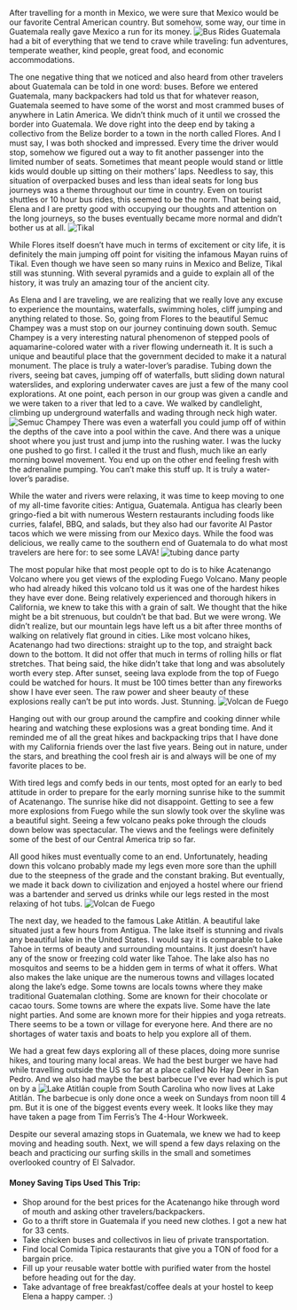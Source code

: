 After travelling for a month in Mexico, we were sure that Mexico would be our favorite Central American  country.  But somehow, some way, our time in Guatemala really gave Mexico a run for its money.   ![](guatemala/bus_opt.jpg "Bus Rides") Guatemala had a bit of everything that we tend to crave while traveling: fun adventures, temperate weather, kind people, great food, and economic accommodations.

The one negative thing that we noticed and also heard from other travelers about Guatemala can be told in one word: buses.  Before we entered Guatemala, many backpackers had told us that for whatever reason, Guatemala seemed to have some of the worst and most crammed buses of anywhere in Latin America.  We didn’t think much of it until we crossed the border into Guatemala.  We dove right into the deep end by taking a collectivo from the Belize border to a town in the north called Flores.  And I must say, I was both shocked and impressed.  Every time the driver would stop, somehow we figured out a way to fit another passenger into the limited number of seats.  Sometimes that meant people would stand or little kids would double up sitting on their mothers’ laps.  Needless to say, this situation of overpacked buses and less than ideal seats for long bus journeys was a theme throughout our time in country.  Even on tourist shuttles or 10 hour bus rides, this seemed to be the norm.  That being said, Elena and I are pretty good with occupying our thoughts and attention on the long journeys, so the buses eventually became more normal and didn’t bother us at all. ![](guatemala/tikal_opt.jpg "Tikal")

While Flores itself doesn’t have much in terms of excitement or city life, it is definitely the main jumping off point for visiting the infamous Mayan ruins of Tikal.  Even though we have seen so many  ruins in Mexico and Belize, Tikal still was stunning.  With several pyramids and a guide to explain all of the history, it was truly an amazing tour of the ancient city.

As Elena and I are traveling, we are realizing that we really love any excuse to experience the mountains, waterfalls, swimming holes, cliff jumping and anything related to those.  So, going from Flores to the beautiful Semuc Champey was a must stop on our journey continuing down south.  Semuc Champey is a very interesting natural phenomenon of stepped pools of aquamarine-colored water with a  river flowing underneath it.  It is such a unique and beautiful place that the government decided to make it a natural monument.  The place is truly a water-lover’s paradise.  Tubing down the rivers,  seeing bat caves, jumping off of waterfalls, butt sliding down natural waterslides, and exploring underwater caves are just a few of the many cool explorations.  At one point, each person in our group was given a candle and we were taken to a river that led to a cave.  We walked by candlelight, climbing up underground waterfalls and wading through neck high water. ![](guatemala/river_opt.jpg "Semuc Champey")  There was even a waterfall you could jump off of within the depths of the cave into a pool within the cave.  And there was a unique shoot where you just trust and jump into the rushing water.  I was the lucky one pushed to go first.  I called it the trust and flush, much like an early morning bowel movement.  You end up on the other end feeling fresh with the adrenaline pumping.  You can’t make this stuff up.  It is truly a water-lover’s paradise.  

While the water and rivers were relaxing, it was time to keep moving to one of my all-time favorite cities: Antigua, Guatemala.  Antigua has clearly been gringo-fied a bit with numerous Western  restaurants including foods like curries, falafel, BBQ, and salads, but they also had our favorite Al Pastor tacos which we were missing from our Mexico days.  While the food was delicious, we really came to the southern end of Guatemala to do what most travelers are here for: to see some LAVA!  ![](guatemala/tubeDance_opt.jpg "tubing dance party")

The most popular hike that most people opt to do is to hike Acatenango Volcano where you get views of the exploding Fuego Volcano.  Many people who had already hiked this volcano told us it was one of the hardest hikes they have ever done.  Being relatively experienced and thorough hikers in California, we knew to take this with a grain of salt.  We thought that the hike might be a bit strenuous, but couldn’t be that bad.  But we were wrong.  We didn’t realize, but our mountain legs have left us a bit after three months of walking on relatively flat ground in cities.  Like most volcano hikes, Acatenango had two directions: straight up to the top, and straight back down to the bottom.  It did not offer  that much in terms of rolling hills or flat stretches.  That being said, the hike didn’t take that long and was absolutely worth every step.  After sunset, seeing lava explode from the top of Fuego could be watched for hours.  It must be 100 times better than any fireworks show I have ever seen.  The raw power and sheer beauty of these explosions really can’t be put into words.  Just. Stunning. ![](guatemala/fuegoHike_opt.jpg "Volcan de Fuego")

Hanging out with our group around the campfire and cooking dinner while hearing and watching these explosions was a great bonding time.  And it reminded me of all the great hikes and backpacking trips that I have done with my California friends over the last five years.  Being out in nature, under the stars, and breathing the cool fresh air is and always will be one of my favorite places to be.

With tired legs and comfy beds in our tents, most opted for an early to bed attitude in order to prepare for the early morning sunrise hike to the summit of Acatenango.  The sunrise hike did not disappoint.  Getting to see a few more explosions from Fuego while the sun slowly took over the skyline  was a beautiful sight.  Seeing a few volcano peaks poke through the clouds down below was spectacular.  The views and the feelings were definitely some of the best of our Central America trip so far.

All good hikes must eventually come to an end.  Unfortunately, heading down this volcano probably made my legs even more sore than the uphill due to the steepness of the grade and the constant braking.  But eventually, we made it back down to civilization and enjoyed a hostel where our friend was a bartender and served us drinks while our legs rested in the most relaxing of hot tubs. ![](guatemala/fuego_opt.jpg "Volcan de Fuego")

The next day, we headed to the famous Lake Atitlán.  A beautiful lake situated just a few hours from Antigua.  The lake itself is stunning and rivals any beautiful lake in the United States.  I would say it is comparable to Lake Tahoe in terms of beauty and surrounding mountains.  It just doesn’t have any of the snow or freezing cold water like Tahoe.  The lake also has no mosquitos and seems to be a hidden gem in terms of what it offers.  What also makes the lake unique are the numerous towns and villages located along the lake’s edge.  Some towns are locals towns where they make traditional Guatemalan clothing.  Some are known for their chocolate or cacao tours.  Some towns are where the expats live.  Some have the late night parties.  And some are known more for their hippies and yoga retreats.  There seems to be a town or village for everyone here.  And there are no shortages of water taxis and boats to help you explore all of them.

We had a great few days exploring all of these places, doing more sunrise hikes, and touring many local  areas.  We had the best burger we have had while travelling outside the US so far at a place called No Hay Deer in San Pedro.  And we also had maybe the best barbecue I’ve ever had which is put on by a ![](guatemala/frappeLake_opt.jpg "Lake Atitlán") couple from South Carolina who now lives at Lake Atitlán.  The barbecue is only done once a week on Sundays from noon till 4 pm.  But it is one of the biggest events every week.  It looks like they may have taken a page from Tim Ferris’s The 4-Hour Workweek.

Despite our several amazing stops in Guatemala, we knew we had to keep moving and heading south.  Next, we will spend a few days relaxing on the beach and practicing our surfing skills in the small and sometimes overlooked country of El Salvador.


#### Money Saving Tips Used This Trip:

* Shop around for the best prices for the Acatenango hike through word of mouth and asking other travelers/backpackers.
* Go to a thrift store in Guatemala if you need new clothes.  I got a new hat for 33 cents.
* Take chicken buses and collectivos in lieu of private transportation.
* Find local Comida Tipica restaurants that give you a TON of food for a bargain price.
* Fill up your reusable water bottle with purified water from the hostel before heading out for the day.
* Take advantage of free breakfast/coffee deals at your hostel to keep Elena a happy camper. :)
